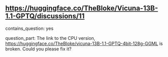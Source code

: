 ## https://huggingface.co/TheBloke/Vicuna-13B-1.1-GPTQ/discussions/11

contains_question: yes

question_part: The link to the CPU version, https://huggingface.co/TheBloke/vicuna-13B-1.1-GPTQ-4bit-128g-GGML is broken. Could you please fix it?